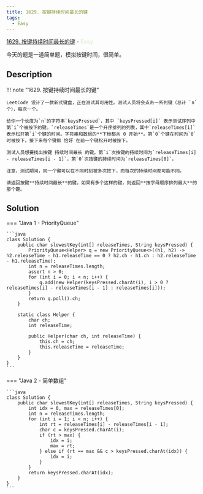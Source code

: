 ```yaml
---
title: 1629. 按键持续时间最长的键
tags:
  - Easy
---
```


[1629. 按键持续时间最长的键](https://leetcode-cn.com/problems/slowest-key/) - <span style="color: #e2f0d9; font-weight: bold">Easy</span>

今天的题是一道简单题，模拟按键时间，很简单。

## Description

!!! note "1629. 按键持续时间最长的键"

    LeetCode 设计了一款新式键盘，正在测试其可用性。测试人员将会点击一系列键（总计 `n` 个），每次一个。

    给你一个长度为`n`的字符串`keysPressed`，其中 `keysPressed[i]` 表示测试序列中第`i`个被按下的键。`releaseTimes`是一个升序排列的列表，其中`releaseTimes[i]`表示松开第`i`个键的时间。字符串和数组的**下标都从 0 开始**。第`0`个键在时间为`0`时被按下，接下来每个键都 恰好 在前一个键松开时被按下。

    测试人员想要找出按键 持续时间最长 的键。第`i`次按键的持续时间为`releaseTimes[i] - releaseTimes[i - 1]`，第`0`次按键的持续时间为`releaseTimes[0]`。

    注意，测试期间，同一个键可以在不同时刻被多次按下，而每次的持续时间都可能不同。

    请返回按键**持续时间最长**的键，如果有多个这样的键，则返回**按字母顺序排列最大**的那个键。


## Solution

=== "Java 1 - PriorityQueue"

    ```java
    class Solution {
        public char slowestKey(int[] releaseTimes, String keysPressed) {
            PriorityQueue<Helper> q = new PriorityQueue<>((h1, h2) -> h2.releaseTime - h1.releaseTime == 0 ? h2.ch - h1.ch : h2.releaseTime - h1.releaseTime);
            int n = releaseTimes.length;
            assert n > 0;
            for (int i = 0; i < n; i++) {
                q.add(new Helper(keysPressed.charAt(i), i > 0 ? releaseTimes[i] - releaseTimes[i - 1] : releaseTimes[i]));
            }
            return q.poll().ch;
        } 

        static class Helper {
            char ch;
            int releaseTime;

            public Helper(char ch, int releaseTime) {
                this.ch = ch;
                this.releaseTime = releaseTime;
            }
        }
    }
    ```

=== "Java 2 - 简单数组"

    ```java
    class Solution {
        public char slowestKey(int[] releaseTimes, String keysPressed) {
            int idx = 0, max = releaseTimes[0];
            int n = releaseTimes.length;
            for (int i = 1; i < n; i++) {
                int rt = releaseTimes[i] - releaseTimes[i - 1];
                char c = keysPressed.charAt(i);
                if (rt > max) {
                    idx = i;
                    max = rt;
                } else if (rt == max && c > keysPressed.charAt(idx)) {
                    idx = i;
                }
            }
            return keysPressed.charAt(idx);
        }
    }
    ```